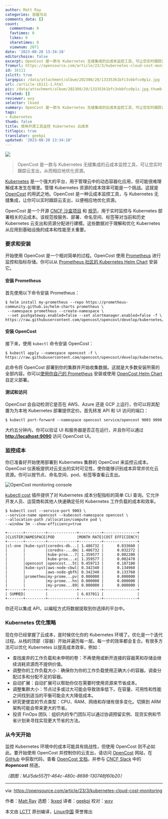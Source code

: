 ```yaml
---
author: Matt Ray
categories: 容器与云
comments_data: []
count:
  commentnum: 0
  favtimes: 0
  likes: 0
  sharetimes: 0
  viewnum: 2071
date: '2023-08-20 13:34:18'
editorchoice: false
excerpt: OpenCost 是一款与 Kubernetes 无缝集成的云成本监控工具，可让您实时跟踪云支出，从而相应地优化资源。
fromurl: https://opensource.com/article/23/3/kubernetes-cloud-cost-monitoring
id: 16111
islctt: true
largepic: /data/attachment/album/202308/20/133353k1bfc3vbbfco9p1z.jpg
url: /article-16111-1.html
pic: /data/attachment/album/202308/20/133353k1bfc3vbbfco9p1z.jpg.thumb.jpg
related: []
reviewer: wxy
selector: lkxed
summary: OpenCost 是一款与 Kubernetes 无缝集成的云成本监控工具，可让您实时跟踪云支出，从而相应地优化资源。
tags:
- Kubernetes
thumb: false
title: 使用开源工具监控 Kubernetes 云成本
titlepic: true
translator: geekpi
updated: '2023-08-20 13:34:18'
---
```


![](/data/attachment/album/202308/20/133353k1bfc3vbbfco9p1z.jpg)



> 
> OpenCost 是一款与 Kubernetes 无缝集成的云成本监控工具，可让您实时跟踪云支出，从而相应地优化资源。
> 
> 
> 


[Kubernetes](https://www.redhat.com/en/topics/containers/what-is-kubernetes?intcmp=7013a000002qLH8AAM) 是一个强大的平台，用于管理云中的动态容器化应用，但可能很难理解成本发生在哪里。管理 Kubernetes 资源的成本效率可能是一个挑战。这就是 [OpenCost](https://www.opencost.io/) 的用武之地。OpenCost 是一种云成本监控工具，与 Kubernetes 无缝集成，让你可以实时跟踪云支出，以便相应地优化资源。


OpenCost 是一个开源 [CNCF 沙盒项目](https://www.cncf.io/projects/opencost/) 和 [规范](https://github.com/opencost/opencost/blob/develop/spec/opencost-specv01.md)，用于实时监控与 Kubernetes 部署相关的云成本。该规范按服务、部署、命名空间、标签等对当前和历史 Kubernetes 云支出和资源分配进行建模。这些数据对于理解和优化 Kubernetes 从应用到基础设施的成本和性能至关重要。


### 要求和安装


开始使用 OpenCost 是一个相对简单的过程。OpenCost 使用 [Prometheus](https://prometheus.io/) 进行监控和指标存储。你可以从 [Prometheus 社区的 Kubernetes Helm Chart](https://prometheus-community.github.io/helm-charts) 安装它。


#### 安装 Prometheus


首先使用以下命令安装 Prometheus：



```
$ helm install my-prometheus --repo https://prometheus-community.github.io/helm-charts prometheus \
 --namespace prometheus --create-namespace \
 --set pushgateway.enabled=false --set alertmanager.enabled=false -f \
https://raw.githubusercontent.com/opencost/opencost/develop/kubernetes/prometheus/extraScrapeConfigs.yaml

```

#### 安装 OpenCost


接下来，使用 `kubectl` 命令安装 OpenCost：



```
$ kubectl apply --namespace opencost -f \
https://raw.githubusercontent.com/opencost/opencost/develop/kubernetes/opencost.yaml

```

此命令将 OpenCost 部署到你的集群并开始收集数据。这就是大多数安装所需的全部内容。你可以[使用你自己的 Prometheus](https://www.opencost.io/docs/install#providing-your-own-prometheus) 安装或使用 [OpenCost Helm Chart](https://github.com/opencost/opencost-helm-chart/) 自定义部署。


#### 测试和访问


OpenCost 会自动检测它是否在 AWS、Azure 还是 GCP 上运行，你可以将其配置为为本地 Kubernetes 部署提供定价。首先转发 API 和 UI 访问的端口：



```
$ kubectl port-forward --namespace opencost service/opencost 9003 9090

```

大约五分钟内，你可以验证 UI 和服务器是否正在运行，并且你可以通过 **<http://localhost:9090>** 访问 OpenCost UI。


### 监控成本


你已准备好开始使用部署到 Kubernetes 集群的 OpenCost 来监控云成本。OpenCost 仪表板提供对云支出的实时可见性，使你能够识别成本异常并优化云资源。你可以按节点、命名空间、pod、标签等查看云支出。


![OpenCost monitoring console](/data/attachment/album/202308/20/133418rbnq4ltzxxb4v3gn.png)


[kubectl cost](https://github.com/kubecost/kubectl-cost) 插件提供了对 Kubernetes 成本分配指标的简单 CLI 查询。它允许开发人员、运营商和其他人快速确定任何 Kubernetes 工作负载的成本和效率。



```
$ kubectl cost --service-port 9003 \
--service-name opencost --kubecost-namespace opencost \
--allocation-path /allocation/compute pod \
--window 5m --show-efficiency=true

+-------+---------+-------------+----------+---------------+
|CLUSTER|NAMESPACE|POD          |MONTH RATE|COST EFFICIENCY|
+-------+---------+-------------+----------+---------------+
|cl-one |kube-syst|coredns-db...| 1.486732 |      0.033660 |
|       |         |coredns-...dm| 1.486732 |      0.032272 |
|       |         |kube-prox...7| 1.359577 |      0.002200 |
|       |         |kube-prox...x| 1.359577 |      0.002470 |
|       |opencost |opencost...5t| 0.459713 |      0.187180 |
|       |kube-syst|aws-node-cbwl| 0.342340 |      0.134960 |
|       |         |aws-node-gbfh| 0.342340 |      0.133760 |
|       |prometheu|my-prome...pv| 0.000000 |      0.000000 |
|       |         |my-prome...hn| 0.000000 |      0.000000 |
|       |         |my-prome...89| 0.000000 |      0.000000 |
+-------+---------+-------------+----------+---------------+
| SUMMED|         |             | 6.837011 |               |
+-------+---------+-------------+----------+---------------+

```

你还可以集成 API，以编程方式将数据提取到你选择的平台中。


### Kubernetes 优化策略


现在你已经掌握了云成本，是时候优化你的 Kubernetes 环境了。优化是一个迭代过程。从栈的顶部（容器）开始并遍历每一层。每一步的效率都会复合。有很多方法可以优化 Kubernetes 以提高成本效率，例如：


* 查找废弃的工作负载和未申明的卷：不再使用或断开连接的容器荚和存储会继续消耗资源而不提供价值。
* 调整你的工作负载大小：确保你为你的工作负载使用正确大小的容器。调查分配过多和分配不足的容器。
* 自动扩展：自动扩展可以帮助你仅在需要时使用资源来节省成本。
* 调整集群大小：节点过多或过大可能会导致效率低下。在容量、可用性和性能之间找到适当的平衡可能会大大降低成本。
* 研究更便宜的节点类型：CPU、RAM、网络和存储有很多变化。切换到 ARM 架构可能会带来更大的节省。
* 投资 FinOps 团队：组织内的专门团队可以通过协调预留实例、现货实例和节省计划来寻找实现更大节省的方法。


### 从今天开始


监控 Kubernetes 环境中的成本可能具有挑战性，但使用 OpenCost 则不必如此。要开始使用 OpenCost 并控制你的云支出，请访问 [OpenCost](https://opencost.io/) 网站，在 [GitHub](https://github.com/opencost) 中获取代码，查看 [OpenCost 文档](https://www.opencost.io/docs/)，并参与 [CNCF Slack](https://slack.cncf.io/) 中的 **#opencost** 频道。


*（题图：MJ/5de557f1-464c-480c-8698-130748f60b20）*




---


via: <https://opensource.com/article/23/3/kubernetes-cloud-cost-monitoring>


作者：[Matt Ray](https://opensource.com/users/mattray-0) 选题：[lkxed](https://github.com/lkxed/) 译者：[geekpi](https://github.com/geekpi) 校对：[wxy](https://github.com/wxy)


本文由 [LCTT](https://github.com/LCTT/TranslateProject) 原创编译，[Linux中国](https://linux.cn/) 荣誉推出
